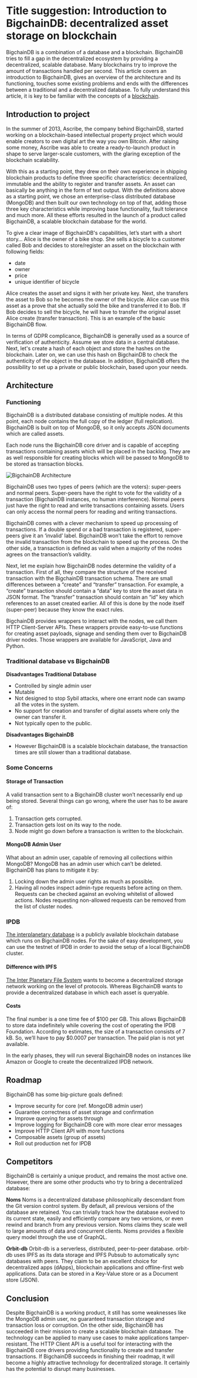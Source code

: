 # Title suggestion: Introduction to BigchainDB: decentralized asset storage on blockchain

BigchainDB is a combination of a database and a blockchain. BigchainDB tries to fill a gap in the decentralized ecosystem by providing a decentralized, scalable database. Many blockchains try to improve the amount of transactions handled per second. This article covers an introduction to BigchainDB, gives an overview of the architecture and its functioning, touches some existing problems and ends with the differences between a traditional and a decentralized database. To fully understand this article, it is key to be familiar with the concepts of a [blockchain].

## Introduction to project
In the summer of 2013, Ascribe, the company behind BigchainDB, started working on a blockchain-based intellectual property project which would enable creators to own digital art the way you own Bitcoin. After raising some money, Ascribe was able to create a ready-to-launch product in shape to serve larger-scale customers, with the glaring exception of the blockchain scalability. 

With this as a starting point, they drew on their own experience in shipping blockchain products to define three specific characteristics: decentralized, immutable and the ability to register and transfer assets. An asset can basically be anything in the form of text output. With the definitions above as a starting point, we chose an enterprise-class distributed database (MongoDB) and then built our own technology on top of that, adding those three key characteristics while improving base functionality, fault tolerance and much more. All these efforts resulted in the launch of a product called BigchainDB, a scalable blockchain database for the world.

To give a clear image of BigchainDB's capabilities, let’s start with a short story… Alice is the owner of a bike shop. She sells a bicycle to a customer called Bob and decides to store/register an asset on the blockchain with following fields:
- date
- owner
- price
- unique identifier of bicycle

Alice creates the asset and signs it with her private key. Next, she transfers the asset to Bob so he becomes the owner of the bicycle. Alice can use this asset as a prove that she actually sold the bike and transferred it to Bob. If Bob decides to sell the bicycle, he will have to transfer the original asset Alice create (transfer transaction). This is an example of the basic BigchainDB flow. 

In terms of GDPR complicance, BigchainDB is generally used as a source of verification of authenticity. Assume we store data in a central database. Next, let's create a hash of each object and store the hashes on the blockchain. Later on, we can use this hash on BigchainDB to check the authenticity of the object in the database. In addition, BigchainDB offers the possibility to set up a private or public blockchain, based upon your needs.

## Architecture
### Functioning
BigchainDB is a distributed database consisting of multiple nodes. At this point, each node contains the full copy of the ledger (full replication). BigchainDB is built on top of MongoDB, so it only accepts JSON documents which are called assets.

Each node runs the BigchainDB core driver and is capable of accepting transactions containing assets which will be placed in the backlog. They are as well responsible for creating blocks which will be passed to MongoDB to be stored as transaction blocks. 

![BigchainDB Architecture][architecture]

BigchainDB uses two types of peers (which are the voters): super-peers and normal peers. Super-peers have the right to vote for the validity of a transaction (BigchainDB instances, no human interference). Normal peers just have the right to read and write transactions containing assets. Users can only access the normal peers for reading and writing transactions.

BigchainDB comes with a clever mechanism to speed up processing of transactions. If a double spend or a bad transaction is registered, super-peers give it an ‘invalid’ label. BigchainDB won’t take the effort to remove the invalid transaction from the blockchain to speed up the process. On the other side, a transaction is defined as valid when a majority of the nodes agrees on the transaction’s validity.

Next, let me explain how BigchainDB nodes determine the validity of a transaction. First of all, they compare the structure of the received transaction with the BigchainDB transaction schema. There are small differences between a “create” and “transfer” transaction. For example, a “create” transaction should contain a “data” key to store the asset data in JSON format. The “transfer” transaction should contain an “id” key which references to an asset created earlier. All of this is done by the node itself (super-peer) because they know the exact rules.

BigchainDB provides wrappers to interact with the nodes, we call them HTTP Client-Server APIs. These wrappers provide easy-to-use functions for creating asset payloads, signage and sending them over to BigchainDB driver nodes. Those wrappers are available for JavaScript, Java and Python. 

### Traditional database vs BigchainDB
**Disadvantages Traditional Database**

- Controlled by single admin user
- Mutable
- Not designed to stop Sybil attacks, where one errant node can swamp all the votes in the system.
- No support for creation and transfer of digital assets where only the owner can transfer it.
- Not typically open to the public.

**Disadvantages BigchainDB**

- However BigchainDB is a scalable blockchain database, the transaction times are still slower than a traditional database. 

### Some Concerns
#### Storage of Transaction
A valid transaction sent to a BigchainDB cluster won’t necessarily end up being stored. Several things can go wrong, where the user has to be aware of:

1. Transaction gets corrupted.
2. Transaction gets lost on its way to the node.
3. Node might go down before a transaction is written to the blockchain.

#### MongoDB Admin User
What about an admin user, capable of removing all collections within MongoDB? MongoDB has an admin user which can’t be deleted. BigchainDB has plans to mitigate it by:

1. Locking down the admin user rights as much as possible.
2. Having all nodes inspect admin-type requests before acting on them. Requests can be checked against an evolving whitelist of allowed actions. Nodes requesting non-allowed requests can be removed from the list of cluster nodes.

### IPDB
[The interplanetary database] is a publicly available blockchain database which runs on BigchainDB nodes. For the sake of easy development, you can use the testnet of IPDB in order to avoid the setup of a local BigchainDB cluster. 

#### Difference with IPFS
[The Inter Planetary File System] wants to become a decentralized storage network working on the level of protocols. Whereas BigchainDB wants to provide a decentralized database in which each asset is queryable. 

#### Costs
The final number is a one time fee of $100 per GB. This allows BigchainDB to store data indefinitely while covering the cost of operating the IPDB Foundation. According to estimates, the size of a transaction consists of 7 kB. So, we’ll have to pay $0.0007 per transaction. The paid plan is not yet available.

In the early phases, they will run several BigchainDB nodes on instances like Amazon or Google to create the decentralized IPDB network. 


## Roadmap
BigchainDB has some big-picture goals defined:

- Improve security for core (ref. MongoDB admin user)
- Guarantee correctness of asset storage and confirmation
- Improve querying for assets through 
- Improve logging for BigchainDB core with more clear error messages
- Improve HTTP Client API with more functions
- Composable assets (group of assets)
- Roll out production net for IPDB

## Competitors
BigchainDB is certainly a unique product, and remains the most active one. However, there are some other products who try to bring a decentralized database:

**Noms**
Noms is a decentralized database philosophically descendant from the Git version control system. By default, all previous versions of the database are retained. You can trivially track how the database evolved to its current state, easily and efficiently compare any two versions, or even rewind and branch from any previous version. Noms claims they scale well to large amounts of data and concurrent clients. Noms provides a flexible query model through the use of GraphQL.

**Orbit-db**
Orbit-db is a serverless, distributed, peer-to-peer database. orbit-db uses IPFS as its data storage and IPFS Pubsub to automatically sync databases with peers. They claim to be an excellent choice for decentralized apps (dApps), blockchain applications and offline-first web applications. Data can be stored in a Key-Value store or as a Document store (JSON).

## Conclusion
Despite BigchainDB is a working product, it still has some weaknesses like the MongoDB admin user, no guaranteed transaction storage and transaction loss or corruption. On the other side, BigchainDB has succeeded in their mission to create a scalable blockchain database. The technology can be applied to many use cases to make applications tamper-resistant. The HTTP Client API is a useful tool for interacting with the BigchainDB core drivers providing functionality to create and transfer transactions. If BigchainDB succeeds in finishing their roadmap, it will become a highly attractive technology for decentralized storage. It certainly has the potential to disrupt many businesses.

[blockchain]: https://bitfalls.com/2017/08/20/blockchain-explained-blockchain-works/ 
[architecture]: ../images/01.png "BigchainDB Architecture"
[The interplanetary database]: https://ipdb.io
[The Inter Planetary File System]: https://bitfalls.com/2017/10/29/ipfs-just-take-internet-back/ 
